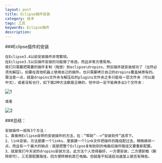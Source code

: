 ```yaml
---
layout: post
title: Eclipse插件安装
category: 技术
tags: 工具
keywords: Eclipse插件
description:
---
```

###Eclipse插件的安装

	在Eclipse3.4以前安装插件非常繁琐。
	在Eclipse3.5以后插件安装的功能做了改进。而且非常方便易用。
	我们只需要把需要的插件复制（拖放）到eclipse\dropins，然后插件就安装成功了（当然必须先解压）。如要在其他机器上使用自己的插件。也只需要拷贝自己的dropins覆盖掉原有的。
	需注意一点，就是dropins文件夹与解压后的plugins文件夹之多只能有一层文件夹（可以是中文），或者没有也行，如下面2种方法都是正确的，但中间一定不能再多出1个文件夹：

![1](/public/img/tec/eclipse01.png)

	或者

![2](/public/img/tec/eclipse02.png)

###总结：

	安装插件一般有3个方法：
	1、直接用Eclipse自带的安装插件的方法，在：“帮助”-->“安装软件”选项下。
	2、link安装，方法是建一个links，里面建一个link文件把插件的路径配过去，稍微麻烦一点，而且有一个最大的缺点：就是把整个Eclipse复制到别的电脑后插件路径又要重新配置。
	3、就是我们今天说的dropins安装方法，此方法个人觉得最好，一方便安装，二方便卸载（删除即可），三无需配置路径，四方便转移到其它电脑。但就是不知道启动速度上是否有降低。

